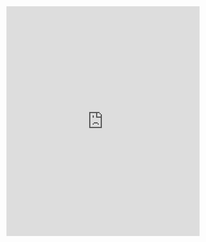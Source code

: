 

<iframe src="https://howardconnect.github.io/BIO22169FA24/slides/index.html" width="100%" height="600px" frameborder="0"></iframe>
